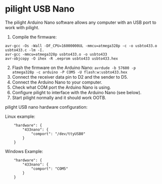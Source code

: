 # pilight USB Nano

The pilight Arduino Nano software allows any computer with an USB port to work with pilight.

1. Compile the firmware:
```
avr-gcc -Os -Wall -DF_CPU=16000000UL -mmcu=atmega328p -c -o usbto433.o usbto433.c -lm -I.
avr-gcc -mmcu=atmega328p usbto433.o -o usbto433
avr-objcopy -O ihex -R .eeprom usbto433 usbto433.hex
```
2. Flash the firmware on the Arduino Nano:
`avrdude -b 57600 -p atmega328p -c arduino -P COM5 -U flash:w:usbto433.hex`
3. Connect the receiver data pin to D2 and the sender to D5.
4. Connect the Arduino Nano to your computer.
5. Check what COM port the Arduino Nano is using.
6. Configure pilight to interface with the Arduino Nano (see below).
7. Start pilight normally and it should work OOTB.

pilight USB nano hardware configuration:

Linux example:
```
	"hardware": {
		"433nano": {
			"comport": "/dev/ttyUSB0"
		}
	}
```
Windows Example:
```
	"hardware": {
		"433nano": {
			"comport": "COM5"
		}
	}
```